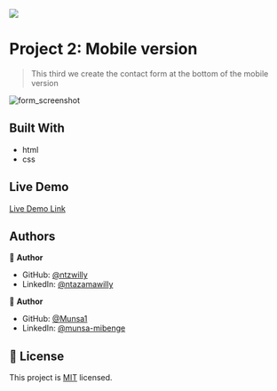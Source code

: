 ![](https://img.shields.io/badge/Microverse-blueviolet)

# Project 2: Mobile version

> This third we create the contact form at the bottom of the mobile version

![form_screenshot](https://user-images.githubusercontent.com/9049260/121239480-95942e80-c899-11eb-83c2-8489ef9c45ea.png)


## Built With

- html
- css

## Live Demo

[Live Demo Link](https://ntzwilly.github.io/portfolio/)

## Authors

👤 **Author**

- GitHub: [@ntzwilly](https://github.com/ntzwilly)
- LinkedIn: [@ntazamawilly](https://linkedin.com/in/ntazama-willy-b676b7aa)

👤 **Author**

- GitHub: [@Munsa1](https://github.com/Munsa1)
- LinkedIn: [@munsa-mibenge](https://www.linkedin.com/in/munsa-mibenge-a35736205/ )


## 📝 License

This project is [MIT](./MIT.md) licensed.